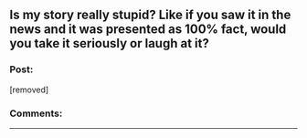 ## Is my story really stupid? Like if you saw it in the news and it was presented as 100% fact, would you take it seriously or laugh at it?

### Post:

[removed]

### Comments:

---

